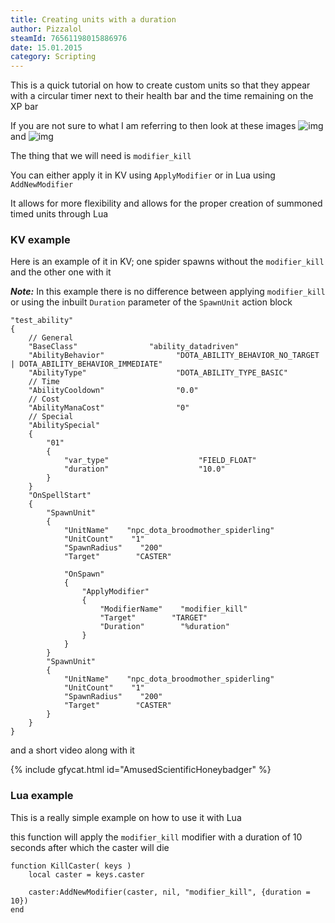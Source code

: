 ```yaml
---
title: Creating units with a duration
author: Pizzalol
steamId: 76561198015886976
date: 15.01.2015
category: Scripting
---
```


This is a quick tutorial on how to create custom units so that they appear with a circular timer next to their health bar and the time remaining on the XP bar

If you are not sure to what I am referring to then look at these images ![img](http://i.imgur.com/NL1Gqmr.png) and ![img](http://i.imgur.com/GOeKyp7.png)

The thing that we will need is `modifier_kill`

You can either apply it in KV using `ApplyModifier` or in Lua using `AddNewModifier`

It allows for more flexibility and allows for the proper creation of summoned timed units through Lua

### KV example

Here is an example of it in KV; one spider spawns without the `modifier_kill` and the other one with it

***Note:*** In this example there is no difference between applying `modifier_kill` or using the inbuilt `Duration` parameter of the `SpawnUnit` action block

    "test_ability"
    {
        // General        
        "BaseClass"                "ability_datadriven"
        "AbilityBehavior"                "DOTA_ABILITY_BEHAVIOR_NO_TARGET | DOTA_ABILITY_BEHAVIOR_IMMEDIATE"
        "AbilityType"                    "DOTA_ABILITY_TYPE_BASIC"
        // Time         
        "AbilityCooldown"                "0.0"
        // Cost        
        "AbilityManaCost"                "0"
        // Special        
        "AbilitySpecial"
        {
            "01"
            {
                "var_type"                    "FIELD_FLOAT"
                "duration"                    "10.0"
            }
        }
        "OnSpellStart"
        {
            "SpawnUnit"
            {
                "UnitName"    "npc_dota_broodmother_spiderling"
                "UnitCount"    "1"
                "SpawnRadius"    "200"
                "Target"        "CASTER"

                "OnSpawn"
                {
                    "ApplyModifier"
                    {
                        "ModifierName"    "modifier_kill"
                        "Target"        "TARGET"
                        "Duration"        "%duration"
                    }
                }
            }
            "SpawnUnit"
            {
                "UnitName"    "npc_dota_broodmother_spiderling"
                "UnitCount"    "1"
                "SpawnRadius"    "200"
                "Target"        "CASTER"
            }
        }
    }

and a short video along with it

{% include gfycat.html id="AmusedScientificHoneybadger" %}

### Lua example

This is a really simple example on how to use it with Lua

this function will apply the `modifier_kill` modifier with a duration of 10 seconds after which the caster will die

    function KillCaster( keys )
        local caster = keys.caster

        caster:AddNewModifier(caster, nil, "modifier_kill", {duration = 10})
    end
